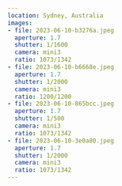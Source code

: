 ```yaml
---
location: Sydney, Australia
images:
- file: 2023-06-10-b3276a.jpeg
  aperture: 1.7
  shutter: 1/1600
  camera: mini3
  ratio: 1073/1342
- file: 2023-06-10-b6668e.jpeg
  aperture: 1.7
  shutter: 1/2000
  camera: mini3
  ratio: 1200/1200
- file: 2023-06-10-865bcc.jpeg
  aperture: 1.7
  shutter: 1/500
  camera: mini3
  ratio: 1073/1342
- file: 2023-06-10-3e0a80.jpeg
  aperture: 1.7
  shutter: 1/2000
  camera: mini3
  ratio: 1073/1342
---
```

